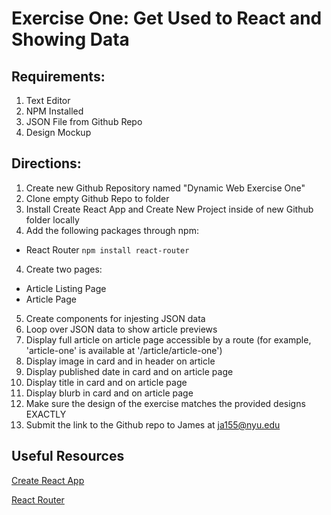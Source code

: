 # Exercise One: Get Used to React and Showing Data

## Requirements:

1. Text Editor
2. NPM Installed
3. JSON File from Github Repo
4. Design Mockup

## Directions:
1. Create new Github Repository named "Dynamic Web Exercise One"
2. Clone empty Github Repo to folder
2. Install Create React App and Create New Project inside of new Github folder locally
3. Add the following packages through npm:
  - React Router `npm install react-router`
4. Create two pages:
  - Article Listing Page
  - Article Page
5. Create components for injesting JSON data
6. Loop over JSON data to show article previews
7. Display full article on article page accessible by a route (for example, 'article-one' is available at '/article/article-one')
8. Display image in card and in header on article
9. Display published date in card and on article page
10. Display title in card and on article page
11. Display blurb in card and on article page
12. Make sure the design of the exercise matches the provided designs EXACTLY
13. Submit the link to the Github repo to James at ja155@nyu.edu

## Useful Resources
[Create React App](https://github.com/facebook/create-react-app)

[React Router](https://www.npmjs.com/package/react-router)

